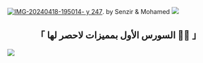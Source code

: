 <a href="https://ibb.co/2YyDnqj"><img src="https://i.ibb.co/2YyDnqj/IMG-20240418-195014-247.jpg" alt="IMG-20240418-195014- y  247" border="0"></a>.       by Senzir & Mohamed 
<a href="https://www.youtube.com/watch?v=dQw4w9WgXcQ"><img src="https://user-images.githubusercontent.com/73097560/115834477-dbab4500-a447-11eb-908a-139a6edaec5c.gif"></a>

<h2 align="center">
   「 السورس الأول بمميزات لاحصر لها 🤸‍♂️ 」
</h2>

<a href="https://www.youtube.com/watch?v=dQw4w9WgXcQ"><img src="https://user-images.githubusercontent.com/73097560/115834477-dbab4500-a447-11eb-908a-139a6edaec5c.gif"></a>
